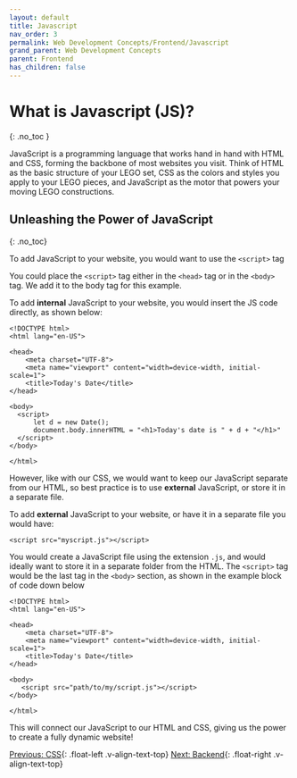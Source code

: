 ```yaml
---
layout: default
title: Javascript
nav_order: 3
permalink: Web Development Concepts/Frontend/Javascript
grand_parent: Web Development Concepts
parent: Frontend
has_children: false
---
```


# What is Javascript (JS)?
{: .no_toc }

JavaScript is a programming language that works hand in hand with HTML and CSS, forming the backbone of most websites you visit. Think of HTML as the basic structure of your LEGO set, CSS as the colors and styles you apply to your LEGO pieces, and JavaScript as the motor that powers your moving LEGO constructions.

## Unleashing the Power of JavaScript
{: .no_toc} 

To add JavaScript to your website, you would want to use the `<script>` tag

You could place the `<script>` tag either in the `<head>` tag or in the `<body>` tag. We add it to the body tag for this example.

To add **internal** JavaScript to your website, you would insert the JS code directly, as shown below:

```
<!DOCTYPE html>
<html lang="en-US">
 
<head>
    <meta charset="UTF-8">
    <meta name="viewport" content="width=device-width, initial-scale=1">
    <title>Today's Date</title>
</head>
 
<body>
  <script>
      let d = new Date();
      document.body.innerHTML = "<h1>Today's date is " + d + "</h1>"
  </script>
</body>
 
</html>
```

However, like with our CSS, we would want to keep our JavaScript separate from our HTML, so best practice is to use **external** JavaScript, or store it in a separate file.

To add **external** JavaScript to your website, or have it in a separate file you would have:

```<script src="myscript.js"></script>```

You would create a JavaScript file using the extension `.js`, and would ideally want to store it in a separate folder from the HTML. The `<script>` tag would be the last tag in the `<body>` section, as shown in the example block of code down below

```
<!DOCTYPE html>
<html lang="en-US">
 
<head>
    <meta charset="UTF-8">
    <meta name="viewport" content="width=device-width, initial-scale=1">
    <title>Today's Date</title>
</head>
 
<body>
   <script src="path/to/my/script.js"></script>
</body>
 
</html>
```

This will connect our JavaScript to our HTML and CSS, giving us the power to create a fully dynamic website!


[Previous: CSS](CSS){: .float-left .v-align-text-top}
[Next: Backend](../Backend){: .float-right .v-align-text-top}
